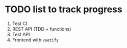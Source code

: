 # TODO list to track progress

1. Test CI
2. REST API (TDD + functions)
3. Test API
4. Frontend with `vuetify`
